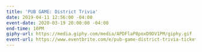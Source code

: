 ```yaml
---
title: 'PUB GAME: District Trivia'
date: 2019-04-11 12:56:00 -04:00
event-date: 2020-03-19 20:00:00 -04:00
end-time: 10PM
giphy-url: https://media.giphy.com/media/APDFlaP8poxD9DV1PM/giphy.gif
event-url: https://www.eventbrite.com/e/pub-game-district-trivia-tickets-97013585245
---
```


